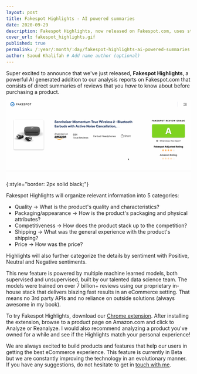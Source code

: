 ```yaml
---
layout: post
title: Fakespot Highlights - AI powered summaries
date: 2020-09-29
description: Fakespot Highlights, now released on Fakespot.com, uses state of the art machine learning and NLP to summarize important points about a product
cover_url: fakespot_highlights.gif
published: true
permalink: /:year/:month/:day/fakespot-highlights-ai-powered-summaries
author: Saoud Khalifah # Add name author (optional)
---
```


Super excited to announce that we've just released, **Fakespot Highlights**, a powerful AI generated addition to our analysis reports on Fakespot.com that consists of direct summaries of reviews that you *have* to know about before purchasing a product.

![Fakespot Highlights](/assets/img/fakespot_highlights.gif){:style="border: 2px solid black;"}

Fakespot Highlights will organize relevant information into 5 categories:
- Quality -> What is the product's quality and characteristics?
- Packaging/appearance -> How is the product's packaging and physical attributes?
- Competitiveness -> How does the product stack up to the competition?
- Shipping -> What was the general experience with the product's shipping?
- Price -> How was the price?

Highlights will also further categorize the details by sentiment with Positive, Neutral and Negative sentiments.

This new feature is powered by multiple machine learned models, both supervised and unsupervised, built by our talented data science team. The models were trained on over 7 billion+ reviews using our proprietary in-house stack that delivers blazing fast results in an eCommerce setting. That means no 3rd party APIs and no reliance on outside solutions (always awesome in my book). 

To try Fakespot Highlights, download our [Chrome extension](https://chrome.google.com/webstore/detail/fakespot-analyze-fake-ama/nakplnnackehceedgkgkokbgbmfghain). After installing the extension, browse to a product page on Amazon.com and click to Analyze or Reanalyze. I would also recommend analyzing a product you've owned for a while and see if the Highlights match your personal experience!

We are always excited to build products and features that help our users in getting the best eCommerce experience. This feature is currently in Beta but we are constantly improving the technology in an evolutionary manner. If you have any suggestions, do not hesitate to get in [touch with me](mailto:saoud@fakespot.com).
